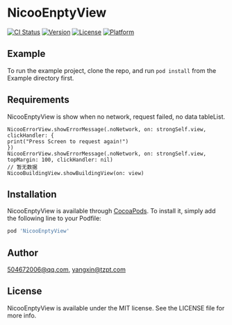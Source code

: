 # NicooEnptyView

[![CI Status](https://img.shields.io/travis/504672006@qq.com/NicooEnptyView.svg?style=flat)](https://travis-ci.org/504672006@qq.com/NicooEnptyView)
[![Version](https://img.shields.io/cocoapods/v/NicooEnptyView.svg?style=flat)](https://cocoapods.org/pods/NicooEnptyView)
[![License](https://img.shields.io/cocoapods/l/NicooEnptyView.svg?style=flat)](https://cocoapods.org/pods/NicooEnptyView)
[![Platform](https://img.shields.io/cocoapods/p/NicooEnptyView.svg?style=flat)](https://cocoapods.org/pods/NicooEnptyView)

## Example

To run the example project, clone the repo, and run `pod install` from the Example directory first.

## Requirements

NicooEnptyView is show when no network, request failed, no data tableList.
    
    NicooErrorView.showErrorMessage(.noNetwork, on: strongSelf.view, clickHandler: {
    print("Press Screen to request again!")
    })
    NicooErrorView.showErrorMessage(.noNetwork, on: strongSelf.view, topMargin: 100, clickHandler: nil)
    // 暂无数据
    NicooBuildingView.showBuildingView(on: view)

## Installation

NicooEnptyView is available through [CocoaPods](https://cocoapods.org). To install
it, simply add the following line to your Podfile:

```ruby
pod 'NicooEnptyView'
```

## Author

504672006@qq.com, yangxin@tzpt.com

## License

NicooEnptyView is available under the MIT license. See the LICENSE file for more info.
